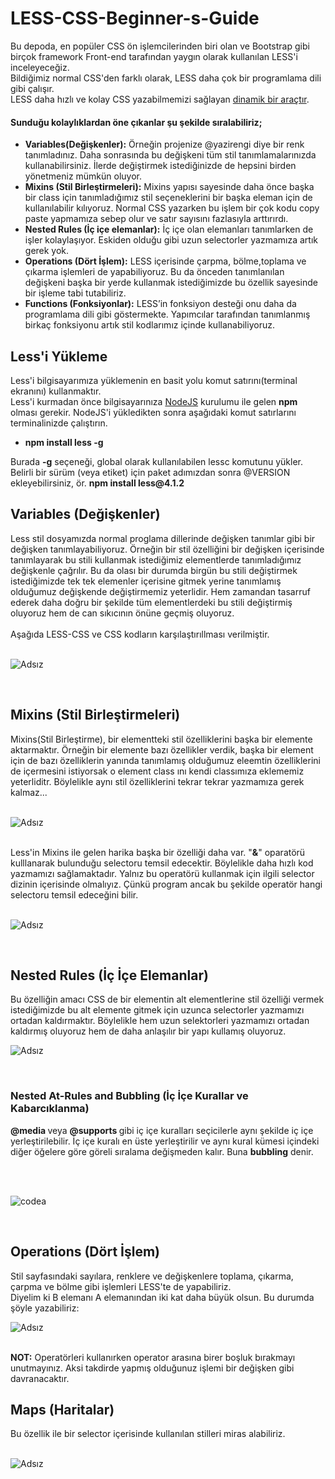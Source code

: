 # LESS-CSS-Beginner-s-Guide
<p>Bu depoda, en popüler CSS ön işlemcilerinden biri olan ve Bootstrap gibi birçok framework Front-end tarafından yaygın olarak kullanılan LESS'i inceleyeceğiz.
<br>Bildiğimiz normal CSS'den farklı olarak, LESS daha çok bir programlama dili gibi çalışır. <br>LESS daha hızlı ve kolay CSS yazabilmemizi sağlayan <ins>dinamik bir araçtır</ins>.</p>
<h4>Sunduğu kolaylıklardan öne çıkanlar şu şekilde sıralabiliriz;</h4>
<ul>
  <li><strong>Variables(Değişkenler):</strong> Örneğin projenize @yazirengi diye bir renk tanımladınız. Daha sonrasında bu değişkeni tüm stil tanımlamalarınızda kullanabilirsiniz. İlerde değiştirmek istediğinizde de hepsini birden yönetmeniz mümkün oluyor.</li>
  <li><strong> Mixins (Stil Birleştirmeleri):</strong> Mixins yapısı sayesinde daha önce başka bir class için tanımladığımız stil seçeneklerini bir başka eleman için de kullanılabilir kılıyoruz. Normal CSS yazarken bu işlem bir çok kodu copy paste yapmamıza sebep olur ve satır sayısını fazlasıyla arttırırdı.</li>
 <li><strong>  Nested Rules (İç içe elemanlar):</strong> İç içe olan elemanları tanımlarken de işler kolaylaşıyor. Eskiden olduğu gibi uzun selectorler yazmamıza artık gerek yok.</li>
  <li><strong>  Operations (Dört İşlem):</strong> LESS içerisinde çarpma, bölme,toplama ve çıkarma işlemleri de yapabiliyoruz. Bu da önceden tanımlanılan değişkeni başka bir yerde kullanmak istediğimizde bu özellik sayesinde bir işleme tabi tutabiliriz.</li>
  <li><strong>  Functions (Fonksiyonlar):</strong> LESS’in fonksiyon desteği onu daha da programlama dili gibi göstermekte. Yapımcılar tarafından tanımlanmış birkaç fonksiyonu artık stil kodlarımız içinde kullanabiliyoruz.</li>
</ul>

<h2> Less'i Yükleme</h2>
<p>Less'i bilgisayarımıza yüklemenin en basit yolu komut satırını(terminal ekranını) kullanmaktır. <br> Less'i kurmadan önce bilgisayarınıza <a href="https://nodejs.org/en/download/">NodeJS</a> kurulumu ile gelen <strong>npm</strong> olması gerekir. NodeJS'i yükledikten sonra aşağıdaki komut satırlarını terminalinizde çalıştırın.</p>
<ul>
<li><strong> npm install less -g </strong> </li>
</ul>
<p>Burada <strong> -g</strong> seçeneği, global olarak kullanılabilen lessc komutunu yükler. Belirli bir sürüm (veya etiket) için paket adımızdan sonra @VERSION ekleyebilirsiniz, ör. <strong>npm install less@4.1.2</strong></p>

<h2> Variables (Değişkenler)</h2>
Less stil dosyamızda normal proglama dillerinde değişken tanımlar gibi bir değişken tanımlayabiliyoruz. Örneğin bir stil özelliğini bir değişken içerisinde tanımlayarak bu stili kullanmak istediğimiz elementlerde tanımladığımız değişkenle çağrılır. Bu da olası bir durumda birgün bu stili değiştirmek istediğimizde tek tek elemenler içerisine gitmek yerine tanımlamış olduğumuz değişkende değiştirmemiz yeterlidir. Hem zamandan tasarruf ederek daha doğru bir şekilde tüm elementlerdeki bu stili değiştirmiş oluyoruz hem de can sıkıcının önüne geçmiş oluyoruz.<br><br>Aşağıda LESS-CSS ve CSS kodların karşılaştırıllması verilmiştir.<br><br>

![Adsız](https://user-images.githubusercontent.com/48285856/171798771-15629c2d-881d-4842-8bb0-cd7f29acc9e0.png)

<br>
<h2>  Mixins (Stil Birleştirmeleri)</h2>
Mixins(Stil Birleştirme), bir elementteki stil özelliklerini başka bir elemente aktarmaktır. Örneğin bir elemente bazı özellikler verdik, başka bir element için de bazı özelliklerin yanında tanımlamış olduğumuz eleemtin özelliklerini de içermesini istiyorsak o element class ını kendi classımıza eklememiz yeterliditr. Böylelikle aynı stil özelliklerini tekrar tekrar yazmamıza gerek kalmaz...<br><br>  

![Adsız](https://user-images.githubusercontent.com/48285856/171990958-46ea0b9d-62ca-479c-a9ca-f8ed0e0256a0.png)

<br>
Less'in  Mixins ile gelen harika başka bir özelliği daha var. "<strong>&</strong>" oparatörü kulllanarak bulunduğu selectoru temsil edecektir. Böylelikle daha hızlı kod yazmamızı sağlamaktadır. Yalnız bu operatörü kullanmak için ilgili selector dizinin içerisinde olmalıyız. Çünkü program ancak bu şekilde operatör hangi selectoru temsil edeceğini bilir.<br><br>

![Adsız](https://user-images.githubusercontent.com/48285856/173003577-c9a84bc7-082c-4f2f-8773-788b9070c044.png)

<br>
<h2>  Nested Rules (İç İçe Elemanlar)</h2>
Bu özelliğin amacı CSS de bir elementin alt elementlerine stil özelliği vermek istediğimizde bu alt elemente gitmek için uzunca selectorler yazmamızı ortadan kaldırmaktır. Böylelikle hem uzun selektorleri yazmamızı ortadan kaldırmış oluyoruz hem de daha anlaşılır bir yapı kullamış oluyoruz. 
<br>  

![Adsız](https://user-images.githubusercontent.com/48285856/172069820-7fb0b4e4-a646-49d0-9db3-a8c3179cd22f.png)

<br>
<h3>Nested At-Rules and Bubbling (İç İçe Kurallar ve Kabarcıklanma)</h3>
<p><strong> @media </strong> veya <strong> @supports </strong> gibi iç içe kuralları seçicilerle aynı şekilde iç içe yerleştirilebilir. İç içe kuralı en üste yerleştirilir ve aynı kural kümesi içindeki diğer öğelere göre göreli sıralama değişmeden kalır. Buna <strong>bubbling</strong> denir.</p><br><br>

![codea](https://user-images.githubusercontent.com/48285856/174594988-bc13f774-37ad-43a7-b951-f03da02b75ad.png)

<br>
<h2>  Operations (Dört İşlem)</h2>
 
Stil sayfasındaki sayılara, renklere ve değişkenlere toplama, çıkarma, çarpma ve bölme gibi işlemleri LESS'te de yapabiliriz. <br>
Diyelim ki B elemanı A elemanından iki kat daha büyük olsun. Bu durumda şöyle yazabiliriz:
<br>  

![Adsız](https://user-images.githubusercontent.com/48285856/172378413-3e4c3367-599f-4d5d-972a-5f9b7fffd50e.png)

<br>
<strong>NOT:</strong> Operatörleri kullanırken operator arasına birer boşluk bırakmayı unutmayınız. Aksi takdirde yapmış olduğunuz işlemi bir değişken gibi davranacaktır.
<br>
<h2>  Maps (Haritalar)</h2>
 Bu özellik ile bir selector içerisinde kullanılan stilleri miras alabiliriz.
<br><br>  

![Adsız](https://user-images.githubusercontent.com/48285856/173512317-ecd856dd-780b-44d8-8bfa-b1a49d349d98.png)

<br>

